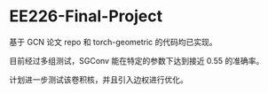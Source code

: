 # EE226-Final-Project

基于 GCN 论文 repo 和 torch-geometric 的代码均已实现。  

目前经过多组测试，SGConv 能在特定的参数下达到接近 0.55 的准确率。  

计划进一步测试该卷积核，并且引入边权进行优化。
